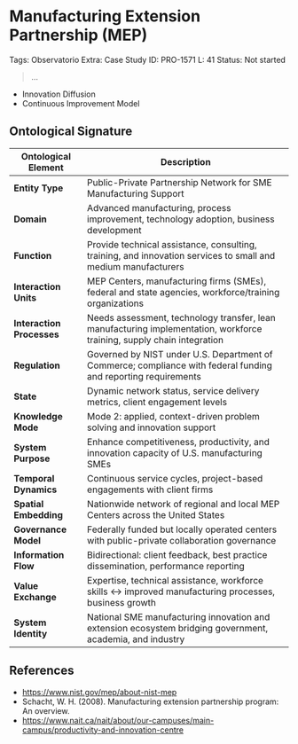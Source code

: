 # Manufacturing Extension Partnership (MEP)

Tags: Observatorio
Extra: Case Study
ID: PRO-1571
L: 41
Status: Not started

> …
> 

- Innovation Diffusion
- Continuous Improvement Model

## Ontological Signature

| **Ontological Element**   | **Description**                                                                                                        |
| ------------------------- | ---------------------------------------------------------------------------------------------------------------------- |
| **Entity Type**           | Public-Private Partnership Network for SME Manufacturing Support                                                       |
| **Domain**                | Advanced manufacturing, process improvement, technology adoption, business development                                 |
| **Function**              | Provide technical assistance, consulting, training, and innovation services to small and medium manufacturers          |
| **Interaction Units**     | MEP Centers, manufacturing firms (SMEs), federal and state agencies, workforce/training organizations                  |
| **Interaction Processes** | Needs assessment, technology transfer, lean manufacturing implementation, workforce training, supply chain integration |
| **Regulation**            | Governed by NIST under U.S. Department of Commerce; compliance with federal funding and reporting requirements         |
| **State**                 | Dynamic network status, service delivery metrics, client engagement levels                                             |
| **Knowledge Mode**        | Mode 2: applied, context-driven problem solving and innovation support                                                 |
| **System Purpose**        | Enhance competitiveness, productivity, and innovation capacity of U.S. manufacturing SMEs                              |
| **Temporal Dynamics**     | Continuous service cycles, project-based engagements with client firms                                                 |
| **Spatial Embedding**     | Nationwide network of regional and local MEP Centers across the United States                                          |
| **Governance Model**      | Federally funded but locally operated centers with public-private collaboration governance                             |
| **Information Flow**      | Bidirectional: client feedback, best practice dissemination, performance reporting                                     |
| **Value Exchange**        | Expertise, technical assistance, workforce skills ↔ improved manufacturing processes, business growth                  |
| **System Identity**       | National SME manufacturing innovation and extension ecosystem bridging government, academia, and industry              |

## References

- https://www.nist.gov/mep/about-nist-mep
- Schacht, W. H. (2008). Manufacturing extension partnership program: An overview.
- https://www.nait.ca/nait/about/our-campuses/main-campus/productivity-and-innovation-centre